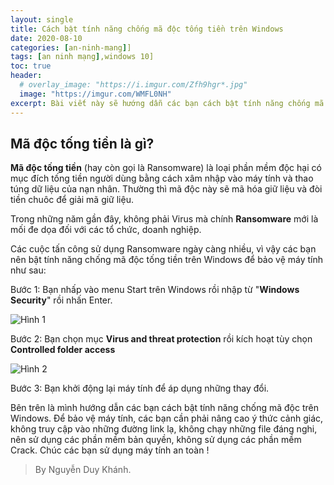 ```yaml
---
layout: single
title: Cách bật tính năng chống mã độc tống tiền trên Windows
date: 2020-08-10
categories: [an-ninh-mang]]
tags: [an ninh mạng],windows 10]
toc: true
header:
  # overlay_image: "https://i.imgur.com/Zfh9hgr*.jpg"
  image: "https://imgur.com/WMFL0NH"
excerpt: Bài viết này sẽ hướng dẫn các bạn cách bật tính năng chống mã độc Ransomware trên Windows 10.
---
```


## Mã độc tống tiền là gì?
**Mã độc tống tiền** (hay còn gọi là Ransomware) là loại phần mềm độc hại có mục đích tống tiền người dùng bằng cách xâm nhập vào máy tính và thao túng dữ liệu của nạn nhân. Thường thì mã độc này sẽ mã hóa giữ liệu và đòi tiền chuôc để giải mã giữ liệu.

Trong những năm gần đây, không phải Virus mà chính **Ransomware** mới là mối đe dọa đối với các tổ chức, doanh nghiệp.

Các cuộc tấn công sử dụng Ransomware ngày càng nhiều, vì vậy các bạn nên bật tính năng chống mã độc tống tiền trên Windows để bảo vệ máy tính như sau:

Bước 1: Bạn nhấp vào menu Start trên Windows rồi nhập từ "**Windows Security**" rồi nhấn Enter.

![Hình 1](https://imgur.com/76N2Y4h)

Bước 2: Bạn chọn mục **Virus and threat protection** rồi kích hoạt tùy chọn **Controlled folder access**

![Hình 2](https://imgur.com/bPc8ESk)

Bước 3: Bạn khởi động lại máy tính để áp dụng những thay đổi.

Bên trên là mình hướng dẫn các bạn cách bật tính năng chống mã độc trên Windows. Để bảo vệ máy tính, các bạn cần phải nâng cao ý thức cảnh giác, không truy cập vào những đường link lạ, không chạy những file đáng nghi, nên sử dụng các phần mềm bản quyền, không sử dụng các phần mềm Crack. Chúc các bạn sử dụng máy tính an toàn !

> By Nguyễn Duy Khánh.